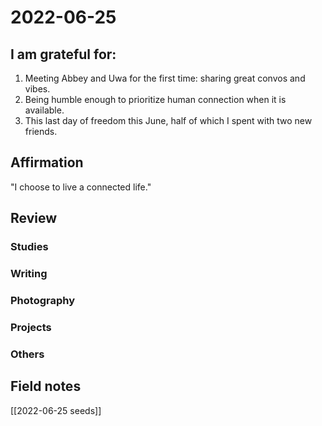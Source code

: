 # 2022-06-25

## I am grateful for:
1. Meeting Abbey and Uwa for the first time: sharing great convos and vibes.
2. Being humble enough to prioritize human connection when it is available.
3. This last day of freedom this June, half of which I spent with two new friends.

## Affirmation

"I choose to live a connected life."

## Review
### Studies

### Writing

### Photography

### Projects

### Others

## Field notes

[[2022-06-25 seeds]]